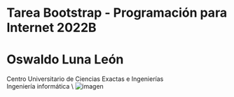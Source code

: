 # Tarea Bootstrap - Programación para Internet 2022B
# Oswaldo Luna León
 Centro Universitario de Ciencias Exactas e Ingenierías \
 Ingeniería informática \\
![imagen](https://user-images.githubusercontent.com/111943025/188770159-c0cd751a-4b92-4be1-9a95-706de47fdc2f.png)
